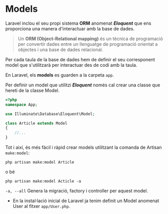 <!-- notoc -->

# Models

Laravel inclou el seu propi sistema **ORM** anomenat **_Eloquent_** que ens proporciona una manera d'interactuar amb la base de dades.

> Un **ORM (Object-Relational mapping)** és un tècnica de programació per convertir dades entre un llenguatge de programació orientat a objectes i una base de dades relacional.

Per cada taula de la base de dades hem de definir el seu corresponent model que s'utilitzarà per interactuar des de codi amb la taula.

En Laravel, els **models** es guarden a la carpeta `app`.

Per definir un model que utilitzi **_Eloquent_** només cal crear una classe que hereti de la classe Model.

```php
<?php
namespace App;

use Illuminate\Database\Eloquent\Model;

class Article extends Model
{
    //...
}
```

Tot i així, és més fàcil i ràpid crear models utilitzant la comanda de Artisan `make:model`:

`php artisan make:model Article`

o bé

`php artisan make:model Acticle -a`

`-a, --all` Genera la migració, factory i controller per aquest model.

* En la instal·lació inicial de Laravel ja tenim definit un Model anomenat User al fitxer `app/User.php`.
